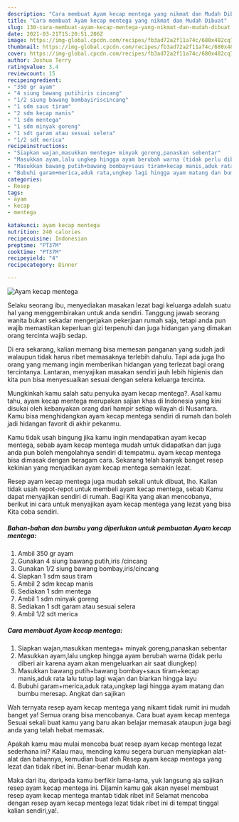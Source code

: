 ```yaml
---
description: "Cara membuat Ayam kecap mentega yang nikmat dan Mudah Dibuat"
title: "Cara membuat Ayam kecap mentega yang nikmat dan Mudah Dibuat"
slug: 130-cara-membuat-ayam-kecap-mentega-yang-nikmat-dan-mudah-dibuat
date: 2021-03-21T15:20:51.206Z
image: https://img-global.cpcdn.com/recipes/fb3ad72a2f11a74c/680x482cq70/ayam-kecap-mentega-foto-resep-utama.jpg
thumbnail: https://img-global.cpcdn.com/recipes/fb3ad72a2f11a74c/680x482cq70/ayam-kecap-mentega-foto-resep-utama.jpg
cover: https://img-global.cpcdn.com/recipes/fb3ad72a2f11a74c/680x482cq70/ayam-kecap-mentega-foto-resep-utama.jpg
author: Joshua Terry
ratingvalue: 3.4
reviewcount: 15
recipeingredient:
- "350 gr ayam"
- "4 siung bawang putihiris cincang"
- "1/2 siung bawang bombayiriscincang"
- "1 sdm saus tiram"
- "2 sdm kecap manis"
- "1 sdm mentega"
- "1 sdm minyak goreng"
- "1 sdt garam atau sesuai selera"
- "1/2 sdt merica"
recipeinstructions:
- "Siapkan wajan,masukkan mentega+ minyak goreng,panaskan sebentar"
- "Masukkan ayam,lalu ungkep hingga ayam berubah warna (tidak perlu diberi air karena ayam akan mengeluarkan air saat diungkep)"
- "Masukkan bawang putih+bawang bombay+saus tiram+kecap manis,aduk rata lalu tutup lagi wajan dan biarkan hingga layu"
- "Bubuhi garam+merica,aduk rata,ungkep lagi hingga ayam matang dan bumbu meresap. Angkat dan sajikan"
categories:
- Resep
tags:
- ayam
- kecap
- mentega

katakunci: ayam kecap mentega 
nutrition: 240 calories
recipecuisine: Indonesian
preptime: "PT37M"
cooktime: "PT37M"
recipeyield: "4"
recipecategory: Dinner

---
```



![Ayam kecap mentega](https://img-global.cpcdn.com/recipes/fb3ad72a2f11a74c/680x482cq70/ayam-kecap-mentega-foto-resep-utama.jpg)

Selaku seorang ibu, menyediakan masakan lezat bagi keluarga adalah suatu hal yang menggembirakan untuk anda sendiri. Tanggung jawab seorang  wanita bukan sekadar mengerjakan pekerjaan rumah saja, tetapi anda pun wajib memastikan keperluan gizi terpenuhi dan juga hidangan yang dimakan orang tercinta wajib sedap.

Di era  sekarang, kalian memang bisa memesan panganan yang sudah jadi walaupun tidak harus ribet memasaknya terlebih dahulu. Tapi ada juga lho orang yang memang ingin memberikan hidangan yang terlezat bagi orang tercintanya. Lantaran, menyajikan masakan sendiri jauh lebih higienis dan kita pun bisa menyesuaikan sesuai dengan selera keluarga tercinta. 



Mungkinkah kamu salah satu penyuka ayam kecap mentega?. Asal kamu tahu, ayam kecap mentega merupakan sajian khas di Indonesia yang kini disukai oleh kebanyakan orang dari hampir setiap wilayah di Nusantara. Kamu bisa menghidangkan ayam kecap mentega sendiri di rumah dan boleh jadi hidangan favorit di akhir pekanmu.

Kamu tidak usah bingung jika kamu ingin mendapatkan ayam kecap mentega, sebab ayam kecap mentega mudah untuk didapatkan dan juga anda pun boleh mengolahnya sendiri di tempatmu. ayam kecap mentega bisa dimasak dengan beragam cara. Sekarang telah banyak banget resep kekinian yang menjadikan ayam kecap mentega semakin lezat.

Resep ayam kecap mentega juga mudah sekali untuk dibuat, lho. Kalian tidak usah repot-repot untuk membeli ayam kecap mentega, sebab Kamu dapat menyajikan sendiri di rumah. Bagi Kita yang akan mencobanya, berikut ini cara untuk menyajikan ayam kecap mentega yang lezat yang bisa Kita coba sendiri.

<!--inarticleads1-->

##### Bahan-bahan dan bumbu yang diperlukan untuk pembuatan Ayam kecap mentega:

1. Ambil 350 gr ayam
1. Gunakan 4 siung bawang putih,iris /cincang
1. Gunakan 1/2 siung bawang bombay,iris/cincang
1. Siapkan 1 sdm saus tiram
1. Ambil 2 sdm kecap manis
1. Sediakan 1 sdm mentega
1. Ambil 1 sdm minyak goreng
1. Sediakan 1 sdt garam atau sesuai selera
1. Ambil 1/2 sdt merica




<!--inarticleads2-->

##### Cara membuat Ayam kecap mentega:

1. Siapkan wajan,masukkan mentega+ minyak goreng,panaskan sebentar
1. Masukkan ayam,lalu ungkep hingga ayam berubah warna (tidak perlu diberi air karena ayam akan mengeluarkan air saat diungkep)
1. Masukkan bawang putih+bawang bombay+saus tiram+kecap manis,aduk rata lalu tutup lagi wajan dan biarkan hingga layu
1. Bubuhi garam+merica,aduk rata,ungkep lagi hingga ayam matang dan bumbu meresap. Angkat dan sajikan




Wah ternyata resep ayam kecap mentega yang nikamt tidak rumit ini mudah banget ya! Semua orang bisa mencobanya. Cara buat ayam kecap mentega Sesuai sekali buat kamu yang baru akan belajar memasak ataupun juga bagi anda yang telah hebat memasak.

Apakah kamu mau mulai mencoba buat resep ayam kecap mentega lezat sederhana ini? Kalau mau, mending kamu segera buruan menyiapkan alat-alat dan bahannya, kemudian buat deh Resep ayam kecap mentega yang lezat dan tidak ribet ini. Benar-benar mudah kan. 

Maka dari itu, daripada kamu berfikir lama-lama, yuk langsung aja sajikan resep ayam kecap mentega ini. Dijamin kamu gak akan nyesel membuat resep ayam kecap mentega mantab tidak ribet ini! Selamat mencoba dengan resep ayam kecap mentega lezat tidak ribet ini di tempat tinggal kalian sendiri,ya!.

